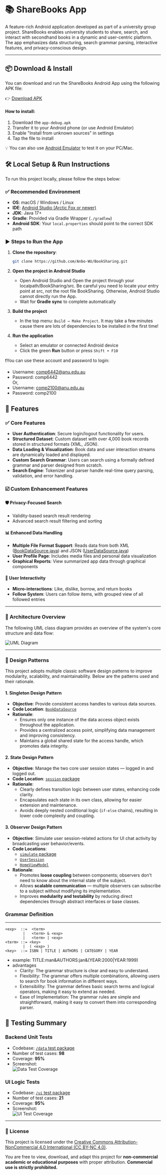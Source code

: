 # 📚 ShareBooks App

A feature-rich Android application developed as part of a university group project. ShareBooks enables university students to share, search, and interact with secondhand books in a dynamic and user-centric platform. The app emphasizes data structuring, search grammar parsing, interactive features, and privacy-conscious design.

---

## 📦 Download & Install

You can download and run the ShareBooks Android App using the following APK file:

👉 [Download APK](https://github.com/Anbo-WU/BookSharing/releases/download/v1.0/app-debug.apk)

#### How to install:
1. Download the `app-debug.apk`
2. Transfer it to your Android phone (or use Android Emulator)
3. Enable "Install from unknown sources" in settings
4. Tap the file to install

💡 You can also use [Android Emulator](https://developer.android.com/studio/run/emulator) to test it on your PC/Mac.

## 🛠️ Local Setup & Run Instructions

To run this project locally, please follow the steps below:

### ✅ Recommended Environment

- **OS**: macOS / Windows / Linux
- **IDE**: [Android Studio (Arctic Fox or newer)](https://developer.android.com/studio)
- **JDK**: Java 17+
- **Gradle**: Provided via Gradle Wrapper (`./gradlew`)
- **Android SDK**: Your `local.properties` should point to the correct SDK path

### ▶️ Steps to Run the App

1. **Clone the repository**:
   ```bash
   git clone https://github.com/Anbo-WU/BookSharing.git
   ```
2. **Open the project in Android Studio**

   - Open Android Studio and Open the project through your localpath/BookSharing/src. Be careful you need to locate your entry point at src, not the root file BookSharing. Otherwise, Android Studio cannot directly run the App. 
   - Wait for **Gradle sync** to complete automatically

3. **Build the project**

   - In the top menu: `Build → Make Project`. It may take a few minutes cause there are lots of dependencies to be installed in the first time!

4. **Run the application**

   - Select an emulator or connected Android device  
   - Click the green **Run** button or press `Shift + F10`

❗You can use these account and password to login:
- Username: comp6442@anu.edu.au
- Password: comp6442
<br>Or,<br>
- Username: comp2100@anu.edu.au
- Password: comp2100


## 🚀 Features

### ✅ Core Features
- **User Authentication**: Secure login/logout functionality for users.
- **Structured Dataset**: Custom dataset with over 4,000 book records stored in structured formats (XML, JSON).
- **Data Loading & Visualization**: Book data and user interaction streams are dynamically loaded and displayed.
- **Custom Search Grammar**: Users can search using a formally defined grammar and parser designed from scratch.
- **Search Engine**: Tokenizer and parser handle real-time query parsing, validation, and error handling.

### ☑️ Custom Enhancement Features
#### 🛡 Privacy-Focused Search
- Validity-based search result rendering
- Advanced search result filtering and sorting

#### 📊 Enhanced Data Handling
- **Multiple File Format Support**: Reads data from both XML ([BookDataSource.java](/src/app/src/main/java/anu/g35/sharebooks/data/datasource/BookDataSource.java)) and JSON ([UserDataSource.java](/src/app/src/main/java/anu/g35/sharebooks/data/datasource/UserDataSource.java))
- **User Profile Page**: Includes media files and personal data visualization
- **Graphical Reports**: View summarized app data through graphical components

#### 🤝 User Interactivity
- **Micro-interactions**: Like, dislike, borrow, and return books
- **Follow System**: Users can follow items, with grouped view of all followed entries

---
### 🧱 Architecture Overview

The following UML class diagram provides an overview of the system's core structure and data flow:

![UML Diagram](items/media/uml/Borrow_book_user_case.png)

---
### 🧩 Design Patterns

This project adopts multiple classic software design patterns to improve modularity, scalability, and maintainability. Below are the patterns used and their rationale.



#### 1. **Singleton Design Pattern**
- **Objective**: Provide consistent access handles to various data sources.
- **Code Location**: [`BookDataSource`](/src/app/src/main/java/anu/g35/sharebooks/data/datasource/BookDataSource.java)
- **Rationale**:
  - Ensures only one instance of the data access object exists throughout the application.
  - Provides a centralized access point, simplifying data management and improving consistency.
  - Maintains a global shared state for the access handle, which promotes data integrity.


#### 2. **State Design Pattern**
- **Objective**: Manage the two core user session states — logged in and logged out.
- **Code Location**: [`session` package](/src/app/src/main/java/anu/g35/sharebooks/data/session)
- **Rationale**:
  - Clearly defines transition logic between user states, enhancing code clarity.
  - Encapsulates each state in its own class, allowing for easier extension and maintenance.
  - Avoids deeply nested conditional logic (`if-else` chains), resulting in lower code complexity and coupling.


#### 3. **Observer Design Pattern**
- **Objective**: Simulate user session-related actions for UI chat activity by broadcasting user behavior/events.
- **Code Locations**:  
  - [`simulate` package](/src/app/src/main/java/anu/g35/sharebooks/data/simulate)  
  - [`UserSession`](/src/app/src/main/java/anu/g35/sharebooks/data/session/UserSession.java)  
  - [`HomeViewModel`](/src/app/src/main/java/anu/g35/sharebooks/ui/home/HomeViewModel.java)
- **Rationale**:
  - Promotes **loose coupling** between components; observers don't need to know about the internal state of the subject.
  - Allows **scalable communication** — multiple observers can subscribe to a subject without modifying its implementation.
  - Improves **modularity and testability** by reducing direct dependencies through abstract interfaces or base classes.


### Grammar Definition
---
```text
<exp>  ::=  <term>
        |   <term> & <exp>
        |   <term> | <exp>
<term> ::= <key>
        |  ( <exp> )
<key>  ::= ISBN | TITLE | AUTHORS | CATEGORY | YEAR
```

* example:
  TITLE:man&AUTHORS:jan&(YEAR:2000|YEAR:1999)
* advantages
    * Clarity: The grammar structure is clear and easy to understand.
    * Flexibility: The grammar offers multiple combinations, allowing users to search for book information in different ways.
    * Extensibility: The grammar defines basic search terms and logical operators, making it easy to extend as needed.
    * Ease of Implementation: The grammar rules are simple and straightforward, making it easy to convert them into corresponding parser.


## 🧪 Testing Summary
### Backend Unit Tests
- Codebase: [`/data` test package](/src/app/src/test/java/anu/g35/sharebooks/data)
- Number of test cases: **98**
- Coverage: **95%**
- Screenshot:  
  ![Data Test Coverage](items/media/test/data.png)

### UI Logic Tests
- Codebase: [`/ui` test package](/src/app/src/test/java/anu/g35/sharebooks/ui)
- Number of test cases: **21**
- Coverage: **95%**
- Screenshot:  
  ![UI Test Coverage](items/media/test/ui.png)


---

### 📄 License

This project is licensed under the [Creative Commons Attribution-NonCommercial 4.0 International (CC BY-NC 4.0)](https://creativecommons.org/licenses/by-nc/4.0/).

You are free to view, download, and adapt this project for **non-commercial academic or educational purposes** with proper attribution. **Commercial use is strictly prohibited.**
